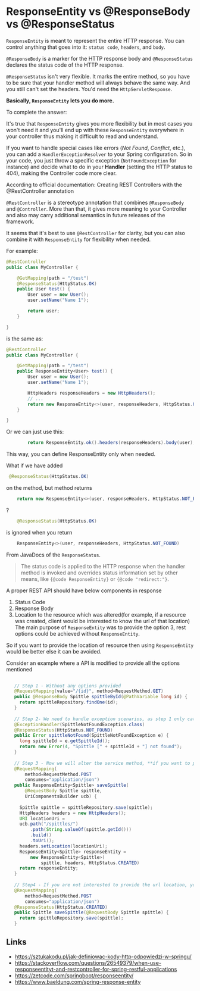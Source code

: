 # ResponseEntity vs @ResponseBody vs @ResponseStatus

`ResponseEntity` is meant to represent the entire HTTP response. You can control anything that goes into it: `status code`, `headers`, and `body`.

`@ResponseBody` is a marker for the HTTP response body and `@ResponseStatus` declares the status code of the HTTP response.

`@ResponseStatus` isn't very flexible. It marks the entire method, so you have to be sure that your handler method 
will always behave the same way. And you still can't set the headers. You'd need the `HttpServletResponse`.

**Basically, `ResponseEntity` lets you do more.**

To complete the answer:

It's true that `ResponseEntity` gives you more flexibility but in most cases you won't need it and you'll end up with these `ResponseEntity` everywhere in your controller thus making it difficult to read and understand.

If you want to handle special cases like errors (_Not Found_, _Conflict_, etc.), you can add a `HandlerExceptionResolver` to your Spring configuration. So in your code, you just throw a specific exception (`NotFoundException` for instance) and decide what to do in your **Handler** (setting the HTTP status to 404), making the Controller code more clear.


According to official documentation: Creating REST Controllers with the @RestController annotation

`@RestController` is a stereotype annotation that combines `@ResponseBody` and `@Controller`. More than that, it gives more meaning to your Controller and also may carry additional semantics in future releases of the framework.

It seems that it's best to use `@RestController` for clarity, but you can also combine it with `ResponseEntity` for flexibility when needed.

For example:

```java
@RestController
public class MyController {

    @GetMapping(path = "/test")
    @ResponseStatus(HttpStatus.OK)
    public User test() {
        User user = new User();
        user.setName("Name 1");

        return user;
    }

}
```
is the same as:

```java
@RestController
public class MyController {

    @GetMapping(path = "/test")
    public ResponseEntity<User> test() {
        User user = new User();
        user.setName("Name 1");

        HttpHeaders responseHeaders = new HttpHeaders();
        // ...
        return new ResponseEntity<>(user, responseHeaders, HttpStatus.OK);
    }

}
```


Or we can just use this:
```java
        return ResponseEntity.ok().headers(responseHeaders).body(user);
```

This way, you can define ResponseEntity only when needed.



What if we have added
```java
 @ResponseStatus(HttpStatus.OK)
``` 
on the method, but method returns
```java
 	return new ResponseEntity<>(user, responseHeaders, HttpStatus.NOT_FOUND);
 ```
?

```java
	@ResponseStatus(HttpStatus.OK)
```
is ignored when you return
```java 
	ResponseEntity<>(user, responseHeaders, HttpStatus.NOT_FOUND)
```

From JavaDocs of the `ResponseStatus`.
> The status code is applied to the HTTP response when the handler method is invoked and overrides status information set by other means, like `{@code ResponseEntity}` or `{@code "redirect:"}`.



A proper REST API should have below components in response

1. Status Code
2. Response Body
3. Location to the resource which was altered(for example, if a resource was created, client would be interested to know the url of that location)
   The main purpose of `ResponseEntity` was to provide the option 3, rest options could be achieved without `ResponseEntity`.

So if you want to provide the location of resource then using `ResponseEntity` would be better else it can be avoided.

Consider an example where a API is modified to provide all the options mentioned

```java
   
   // Step 1 - Without any options provided
   @RequestMapping(value="/{id}", method=RequestMethod.GET)
   public @ResponseBody Spittle spittleById(@PathVariable long id) {
     return spittleRepository.findOne(id);
   }
   
   // Step 2- We need to handle exception scenarios, as step 1 only caters happy path.
   @ExceptionHandler(SpittleNotFoundException.class)
   @ResponseStatus(HttpStatus.NOT_FOUND)
   public Error spittleNotFound(SpittleNotFoundException e) {
     long spittleId = e.getSpittleId();
     return new Error(4, "Spittle [" + spittleId + "] not found");
   }
   
   // Step 3 - Now we will alter the service method, **if you want to provide location**
   @RequestMapping(
       method=RequestMethod.POST
       consumes="application/json")
   public ResponseEntity<Spittle> saveSpittle(
       @RequestBody Spittle spittle,
       UriComponentsBuilder ucb) {
   
     Spittle spittle = spittleRepository.save(spittle);
     HttpHeaders headers = new HttpHeaders();
     URI locationUri =
     ucb.path("/spittles/")
         .path(String.valueOf(spittle.getId()))
         .build()
         .toUri();
     headers.setLocation(locationUri);
     ResponseEntity<Spittle> responseEntity =
         new ResponseEntity<Spittle>(
             spittle, headers, HttpStatus.CREATED)
     return responseEntity;
   }
   
   // Step4 - If you are not interested to provide the url location, you can omit ResponseEntity and go with
   @RequestMapping(
       method=RequestMethod.POST
       consumes="application/json")
   @ResponseStatus(HttpStatus.CREATED)
   public Spittle saveSpittle(@RequestBody Spittle spittle) {
     return spittleRepository.save(spittle);
   }
```

## Links
- https://sztukakodu.pl/jak-definiowac-kody-http-odpowiedzi-w-springu/
- https://stackoverflow.com/questions/26549379/when-use-responseentityt-and-restcontroller-for-spring-restful-applications
- https://zetcode.com/springboot/responseentity/
- https://www.baeldung.com/spring-response-entity
